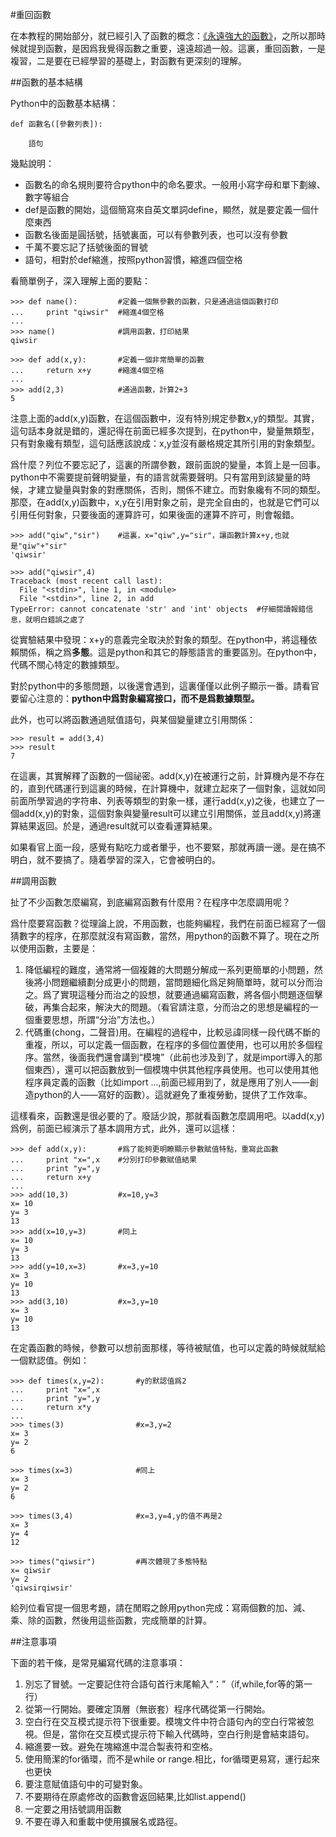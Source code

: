 #重回函數

在本教程的開始部分，就已經引入了函數的概念：[《永遠強大的函數》](./106.md)，之所以那時候就提到函數，是因爲我覺得函數之重要，遠遠超過一般。這裏，重回函數，一是複習，二是要在已經學習的基礎上，對函數有更深刻的理解。

##函數的基本結構

Python中的函數基本結構：

    def 函數名([參數列表]):

        語句

幾點說明：

- 函數名的命名規則要符合python中的命名要求。一般用小寫字母和單下劃線、數字等組合
- def是函數的開始，這個簡寫來自英文單詞define，顯然，就是要定義一個什麼東西
- 函數名後面是圓括號，括號裏面，可以有參數列表，也可以沒有參數
- 千萬不要忘記了括號後面的冒號
- 語句，相對於def縮進，按照python習慣，縮進四個空格

看簡單例子，深入理解上面的要點：

    >>> def name():         #定義一個無參數的函數，只是通過這個函數打印
    ...     print "qiwsir"  #縮進4個空格
    ...
    >>> name()              #調用函數，打印結果
    qiwsir

    >>> def add(x,y):       #定義一個非常簡單的函數
    ...     return x+y      #縮進4個空格
    ...
    >>> add(2,3)            #通過函數，計算2+3
    5

注意上面的add(x,y)函數，在這個函數中，沒有特別規定參數x,y的類型。其實，這句話本身就是錯的，還記得在前面已經多次提到，在python中，變量無類型，只有對象纔有類型，這句話應該說成：x,y並沒有嚴格規定其所引用的對象類型。

爲什麼？列位不要忘記了，這裏的所謂參數，跟前面說的變量，本質上是一回事。python中不需要提前聲明變量，有的語言就需要聲明。只有當用到該變量的時候，才建立變量與對象的對應關係，否則，關係不建立。而對象纔有不同的類型。那麼，在add(x,y)函數中，x,y在引用對象之前，是完全自由的，也就是它們可以引用任何對象，只要後面的運算許可，如果後面的運算不許可，則會報錯。

    >>> add("qiw","sir")    #這裏，x="qiw",y="sir"，讓函數計算x+y,也就是"qiw"+"sir"
    'qiwsir'

    >>> add("qiwsir",4)
    Traceback (most recent call last):
      File "<stdin>", line 1, in <module>
      File "<stdin>", line 2, in add
    TypeError: cannot concatenate 'str' and 'int' objects  #仔細閱讀報錯信息，就明白錯誤之處了

從實驗結果中發現：x+y的意義完全取決於對象的類型。在python中，將這種依賴關係，稱之爲**多態**。這是python和其它的靜態語言的重要區別。在python中，代碼不關心特定的數據類型。

對於python中的多態問題，以後還會遇到，這裏僅僅以此例子顯示一番。請看官要留心注意的：**python中爲對象編寫接口，而不是爲數據類型。**

此外，也可以將函數通過賦值語句，與某個變量建立引用關係：

    >>> result = add(3,4)
    >>> result
    7

在這裏，其實解釋了函數的一個祕密。add(x,y)在被運行之前，計算機內是不存在的，直到代碼運行到這裏的時候，在計算機中，就建立起來了一個對象，這就如同前面所學習過的字符串、列表等類型的對象一樣，運行add(x,y)之後，也建立了一個add(x,y)的對象，這個對象與變量result可以建立引用關係，並且add(x,y)將運算結果返回。於是，通過result就可以查看運算結果。

如果看官上面一段，感覺有點吃力或者暈乎，也不要緊，那就再讀一邊。是在搞不明白，就不要搞了。隨着學習的深入，它會被明白的。

##調用函數

扯了不少函數怎麼編寫，到底編寫函數有什麼用？在程序中怎麼調用呢？

爲什麼要寫函數？從理論上說，不用函數，也能夠編程，我們在前面已經寫了一個猜數字的程序，在那麼就沒有寫函數，當然，用python的函數不算了。現在之所以使用函數，主要是：

1. 降低編程的難度，通常將一個複雜的大問題分解成一系列更簡單的小問題，然後將小問題繼續劃分成更小的問題，當問題細化爲足夠簡單時，就可以分而治之。爲了實現這種分而治之的設想，就要通過編寫函數，將各個小問題逐個擊破，再集合起來，解決大的問題。（看官請注意，分而治之的思想是編程的一個重要思想，所謂“分治”方法也。）
2. 代碼重(chong，二聲音)用。在編程的過程中，比較忌諱同樣一段代碼不斷的重複，所以，可以定義一個函數，在程序的多個位置使用，也可以用於多個程序。當然，後面我們還會講到“模塊”（此前也涉及到了，就是import導入的那個東西），還可以把函數放到一個模塊中供其他程序員使用。也可以使用其他程序員定義的函數（比如import ...,前面已經用到了，就是應用了別人——創造python的人——寫好的函數）。這就避免了重複勞動，提供了工作效率。

這樣看來，函數還是很必要的了。廢話少說，那就看函數怎麼調用吧。以add(x,y)爲例，前面已經演示了基本調用方式，此外，還可以這樣：

    >>> def add(x,y):       #爲了能夠更明瞭顯示參數賦值特點，重寫此函數
    ...     print "x=",x    #分別打印參數賦值結果
    ...     print "y=",y
    ...     return x+y
    ...
    >>> add(10,3)           #x=10,y=3
    x= 10
    y= 3
    13
    >>> add(x=10,y=3)       #同上
    x= 10
    y= 3
    13
    >>> add(y=10,x=3)       #x=3,y=10
    x= 3
    y= 10
    13
    >>> add(3,10)           #x=3,y=10
    x= 3
    y= 10
    13

在定義函數的時候，參數可以想前面那樣，等待被賦值，也可以定義的時候就賦給一個默認值。例如：

    >>> def times(x,y=2):       #y的默認值爲2
    ...     print "x=",x
    ...     print "y=",y
    ...     return x*y
    ...
    >>> times(3)                #x=3,y=2
    x= 3
    y= 2
    6

    >>> times(x=3)              #同上
    x= 3
    y= 2
    6

    >>> times(3,4)              #x=3,y=4,y的值不再是2
    x= 3
    y= 4
    12

    >>> times("qiwsir")         #再次體現了多態特點
    x= qiwsir
    y= 2
    'qiwsirqiwsir'

給列位看官提一個思考題，請在閒暇之餘用python完成：寫兩個數的加、減、乘、除的函數，然後用這些函數，完成簡單的計算。

##注意事項

下面的若干條，是常見編寫代碼的注意事項：

1. 別忘了冒號。一定要記住符合語句首行末尾輸入“：”（if,while,for等的第一行）
2. 從第一行開始。要確定頂層（無嵌套）程序代碼從第一行開始。
3. 空白行在交互模式提示符下很重要。模塊文件中符合語句內的空白行常被忽視。但是，當你在交互模式提示符下輸入代碼時，空白行則是會結束語句。
4. 縮進要一致。避免在塊縮進中混合製表符和空格。
5. 使用簡潔的for循環，而不是while or range.相比，for循環更易寫，運行起來也更快
6. 要注意賦值語句中的可變對象。
7. 不要期待在原處修改的函數會返回結果,比如list.append()
8. 一定要之用括號調用函數
9. 不要在導入和重載中使用擴展名或路徑。

